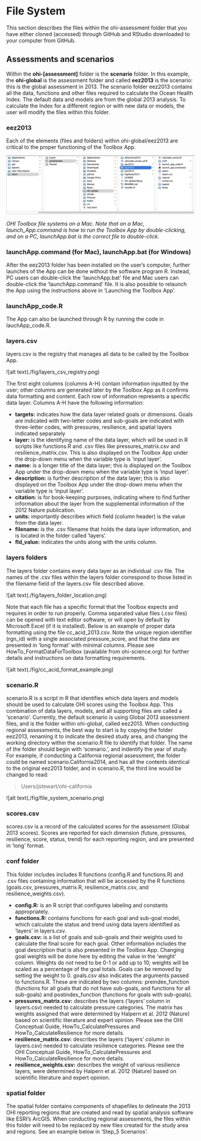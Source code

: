 # File System
This section describes the files within the ohi-assessment folder that you have either cloned (accessed) through GitHub and RStudio downloaded to your computer from GitHub.

## Assessments and scenarios
Within the **ohi-[assessment]** folder is the **scenario** folder. In this example, the **ohi-global** is the assessment folder and called **eez2013** is the scenario: this is the global assessment in 2013. The scenario folder eez2013 contains all the data, functions and other files required to calculate the Ocean Health Index. The default data and models are from the global 2013 analysis. To calculate the Index for a different region or with new data or models, the user will modify the files within this folder.

### eez2013
Each of the elements (files and folders) within ohi-global/eez2013 are critical to the proper functioning of the Toolbox App.

![alt text](./fig/ohiglobal_file_location.png)

*OHI Toolbox file systems on a Mac. Note that on a Mac, launch_App.command is how to run the Toolbox App by double-clicking, and on a PC, launchApp.bat is the correct file to double-click.*

### launchApp.command (for Mac), launchApp.bat (for Windows)
After the eez2013 folder has been installed on the user’s computer, further launches of the App can be done without the software program R. Instead, PC users can double-click the 'launchApp.bat' file and Mac users can double-click the ‘launchApp.command’ file.  It is also possible to relaunch the App using the instructions above in ‘Launching the Toolbox App’.

### launchApp_code.R
The App can also be launched through R by running the code in lauchApp_code.R. 

### layers.csv
layers.csv is the registry that manages all data to be called by the Toolbox App. 

![alt text(./fig/layers_csv_registry.png)

The first eight columns (columns A-H) contain information inputted by the user; other columns are generated later by the Toolbox App as it confirms data formatting and content. Each row of information represents a specific data layer. Columns A-H have the following information:

 + **targets:** indicates how the data layer related goals or dimensions. Goals are indicated with two-letter codes and sub-goals are indicated with three-letter codes, with pressures, resilience, and spatial layers indicated separately
 + **layer:** is the identifying name of the data layer, which will be used in R scripts like functions.R and .csv files like pressures_matrix.csv and resilience_matrix.csv. This is also displayed on the Toolbox App under the drop-down menu when the variable type is ‘input layer’.
 + **name:** is a longer title of the data layer; this is displayed on the Toolbox App under the drop-down menu when the variable type is ‘input layer’.
 + **description:** is further description of the data layer; this is also displayed on the Toolbox App under the drop-down menu when the variable type is ‘input layer’.
 + **citation:** is for book-keeping purposes, indicating where to find further information about the layer from the supplemental information of the 2012 Nature publication.
 + **units:** importantly describes which field (column header) is the value from the data layer.
 + **filename:** is the .csv filename that holds the data layer information, and is located in the folder called ‘layers’.
 + **fld_value:** indicates the units along with the units column.
 
### layers folders
The layers folder contains every data layer as an individual .csv file. The names of the .csv files within the layers folder correspond to those listed in the filename field of the layers.csv file described above.

![alt text(./fig/layers_folder_location.png)

Note that each file has a specific format that the Toolbox expects and requires in order to run properly. Comma separated value files (.csv files) can be opened with text editor software, or will open by default by Microsoft Excel (if it is installed). Below is an example of proper data formatting using the file cc_acid_2013.csv. Note the unique region identifier (rgn_id) with a single associated pressure_score, and that the data are presented in ‘long format’ with minimal columns. Please see HowTo_FormatDataForToolbox (available from ohi-science.org) for further details and instructions on data formatting requirements.

![alt text(./fig/cc_acid_format_example.png)

### scenario.R
scenario.R is a script in R that identifies which data layers and models should be used to calculate OHI scores using the Toolbox App. This combination of data layers, models, and all supporting files are called a ‘scenario’. Currently, the default scenario is using Global 2013 assessment files, and is the folder within ohi-global, called eez2013. When conducting regional assessments, the best way to start is by copying the folder eez2013, renaming it to indicate the desired study area, and changing the working directory within the scenario.R file to identify that folder. The name of the folder should begin with ‘scenario.’, and indentify the year of study. For example, if conducting a California regional assessment, the folder could be named scenario.California2014, and has all the contents identical to the original eez2013 folder, and in scenario.R, the third line would be changed to read:

> Users/jstewart/ohi-california

![alt text(./fig/file_system_scenario.png)

### scores.csv
scores.csv is a record of the calculated scores for the assessment (Global 2013 scores). Scores are reported for each dimension (future, pressures, resilience, score, status, trend) for each reporting region, and are presented in ‘long’ format. 

### conf folder
This folder includes includes R functions (config.R and functions.R) and .csv files containing information that will be accessed by the R functions (goals.csv, pressures_matrix.R, resilience_matrix.csv, and resilience_weights.csv).

 + **config.R:** is an R script that configures labeling and constants appropriately.
 + **functions.R:**  contains functions for each goal and sub-goal model, which calculate the status and trend using data layers identified as ‘layers’ in layers.csv. 
 + **goals.csv:** is a list of goals and sub-goals and their weights used to calculate the final score for each goal. Other information includes the goal description that is also presented in the Toolbox App. Changing goal weights will be done here by editing the value in the ‘weight’ column. Weights do not need to be 0-1 or add up to 10; weights will be scaled as a percentage of the goal totals. Goals can be removed by setting the weight to 0.
goals.csv also indicates the arguments passed to functions.R. These are indicated by two columns: preindex_function (functions for all goals that do not have sub-goals, and functions for all sub-goals) and postindex_function (functions for goals with sub-goals). 
 + **pressures_matrix.csv:** describes the layers (‘layers’ column in layers.csv) needed to calculate pressure categories. The matrix has weights assigned that were determined by Halpern et al. 2012 (Nature) based on scientific literature and expert opinion. Please see the OHI Conceptual Guide, HowTo_CalculatePressures and HowTo_CalculateResilience for more details. 
 + **resilience_matrix.csv:** describes the layers (‘layers’ column in layers.csv) needed to calculate resilience categories.  Please see the OHI Conceptual Guide, HowTo_CalculatePressures and HowTo_CalculateResilience for more details. 
 + **resilience_weights.csv:** describes the weight of various resilience layers, were determined by Halpern et al. 2012 (Nature) based on scientific literature and expert opinion.

### spatial folder 
The spatial folder contains components of shapefiles to delineate the 2013 OHI reporting regions that are created and read by spatial analysis software like ESRI’s ArcGIS. When conducting regional assessments, the files within this folder will need to be replaced by new files created for the study area and regions. See an example below in ‘Step_5 Scenarios’.



